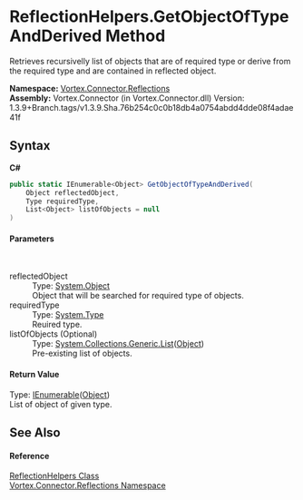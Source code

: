 # ReflectionHelpers.GetObjectOfTypeAndDerived Method 
 

Retrieves recursivelly list of objects that are of required type or derive from the required type and are contained in reflected object.

**Namespace:**&nbsp;<a href="N_Vortex_Connector_Reflections.md">Vortex.Connector.Reflections</a><br />**Assembly:**&nbsp;Vortex.Connector (in Vortex.Connector.dll) Version: 1.3.9+Branch.tags/v1.3.9.Sha.76b254c0c0b18db4a0754abdd4dde08f4adae41f

## Syntax

**C#**<br />
``` C#
public static IEnumerable<Object> GetObjectOfTypeAndDerived(
	Object reflectedObject,
	Type requiredType,
	List<Object> listOfObjects = null
)
```


#### Parameters
&nbsp;<dl><dt>reflectedObject</dt><dd>Type: <a href="https://docs.microsoft.com/dotnet/api/system.object" target="_blank">System.Object</a><br />Object that will be searched for required type of objects.</dd><dt>requiredType</dt><dd>Type: <a href="https://docs.microsoft.com/dotnet/api/system.type" target="_blank">System.Type</a><br />Reuired type.</dd><dt>listOfObjects (Optional)</dt><dd>Type: <a href="https://docs.microsoft.com/dotnet/api/system.collections.generic.list-1" target="_blank">System.Collections.Generic.List</a>(<a href="https://docs.microsoft.com/dotnet/api/system.object" target="_blank">Object</a>)<br />Pre-existing list of objects.</dd></dl>

#### Return Value
Type: <a href="https://docs.microsoft.com/dotnet/api/system.collections.generic.ienumerable-1" target="_blank">IEnumerable</a>(<a href="https://docs.microsoft.com/dotnet/api/system.object" target="_blank">Object</a>)<br />List of object of given type.

## See Also


#### Reference
<a href="T_Vortex_Connector_Reflections_ReflectionHelpers.md">ReflectionHelpers Class</a><br /><a href="N_Vortex_Connector_Reflections.md">Vortex.Connector.Reflections Namespace</a><br />
